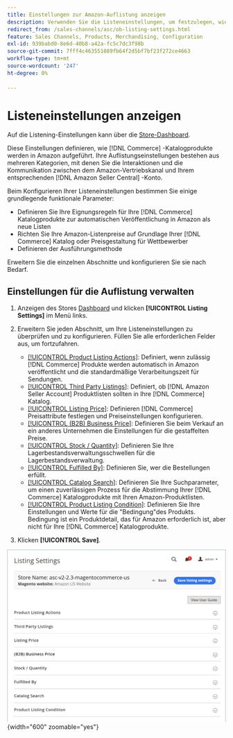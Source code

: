 ```yaml
---
title: Einstellungen zur Amazon-Auflistung anzeigen
description: Verwenden Sie die Listeneinstellungen, um festzulegen, wie Ihre [!DNL Commerce] Katalogprodukte sind unter [!DNL Amazon Marketplace].
redirect_from: /sales-channels/asc/ob-listing-settings.html
feature: Sales Channels, Products, Merchandising, Configuration
exl-id: 939babd0-8e6d-40b8-a42a-fc5c7dc3f98b
source-git-commit: 7fff4c463551089fb64f2d5bf7bf23f272ce4663
workflow-type: tm+mt
source-wordcount: '247'
ht-degree: 0%

---
```


# Listeneinstellungen anzeigen

Auf die Listening-Einstellungen kann über die [Store-Dashboard](./amazon-store-dashboard.md).

Diese Einstellungen definieren, wie [!DNL Commerce] -Katalogprodukte werden in Amazon aufgeführt. Ihre Auflistungseinstellungen bestehen aus mehreren Kategorien, mit denen Sie die Interaktionen und die Kommunikation zwischen dem Amazon-Vertriebskanal und Ihrem entsprechenden [!DNL Amazon Seller Central] -Konto.

Beim Konfigurieren Ihrer Listeneinstellungen bestimmen Sie einige grundlegende funktionale Parameter:

- Definieren Sie Ihre Eignungsregeln für Ihre [!DNL Commerce] Katalogprodukte zur automatischen Veröffentlichung in Amazon als neue Listen
- Richten Sie Ihre Amazon-Listenpreise auf Grundlage Ihrer [!DNL Commerce] Katalog oder Preisgestaltung für Wettbewerber
- Definieren der Ausführungsmethode

Erweitern Sie die einzelnen Abschnitte und konfigurieren Sie sie nach Bedarf.

## Einstellungen für die Auflistung verwalten

1. Anzeigen des Stores [Dashboard](./amazon-store-dashboard.md) und klicken **[!UICONTROL Listing Settings]** im Menü links.

1. Erweitern Sie jeden Abschnitt, um Ihre Listeneinstellungen zu überprüfen und zu konfigurieren. Füllen Sie alle erforderlichen Felder aus, um fortzufahren.

   - [[!UICONTROL Product Listing Actions]](./product-listing-actions.md): Definiert, wenn zulässig [!DNL Commerce] Produkte werden automatisch in Amazon veröffentlicht und die standardmäßige Verarbeitungszeit für Sendungen.
   - [[!UICONTROL Third Party Listings]](./third-party-listing-settings.md): Definiert, ob [!DNL Amazon Seller Account] Produktlisten sollten in Ihre [!DNL Commerce] Katalog.
   - [[!UICONTROL Listing Price]](./listing-price.md): Definieren [!DNL Commerce] Preisattribute festlegen und Preiseinstellungen konfigurieren.
   - [[!UICONTROL (B2B) Business Price]](./business-pricing.md): Definieren Sie beim Verkauf an ein anderes Unternehmen die Einstellungen für die gestaffelten Preise.
   - [[!UICONTROL Stock / Quantity]](./stock-quantity.md): Definieren Sie Ihre Lagerbestandsverwaltungsschwellen für die Lagerbestandsverwaltung.
   - [[!UICONTROL Fulfilled By]](./fulfilled-by.md)\: Definieren Sie, wer die Bestellungen erfüllt.
   - [[!UICONTROL Catalog Search]](./catalog-search.md): Definieren Sie Ihre Suchparameter, um einen zuverlässigen Prozess für die Abstimmung Ihrer [!DNL Commerce] Katalogprodukte mit Ihren Amazon-Produktlisten.
   - [[!UICONTROL Product Listing Condition]](./product-listing-condition.md): Definieren Sie Ihre Einstellungen und Werte für die &quot;Bedingung&quot;des Produkts. Bedingung ist ein Produktdetail, das für Amazon erforderlich ist, aber nicht für Ihre [!DNL Commerce] Katalogprodukte.

1. Klicken **[!UICONTROL Save]**.

![Listening-Einstellungen](assets/amazon-listing-settings.png){width="600" zoomable="yes"}
